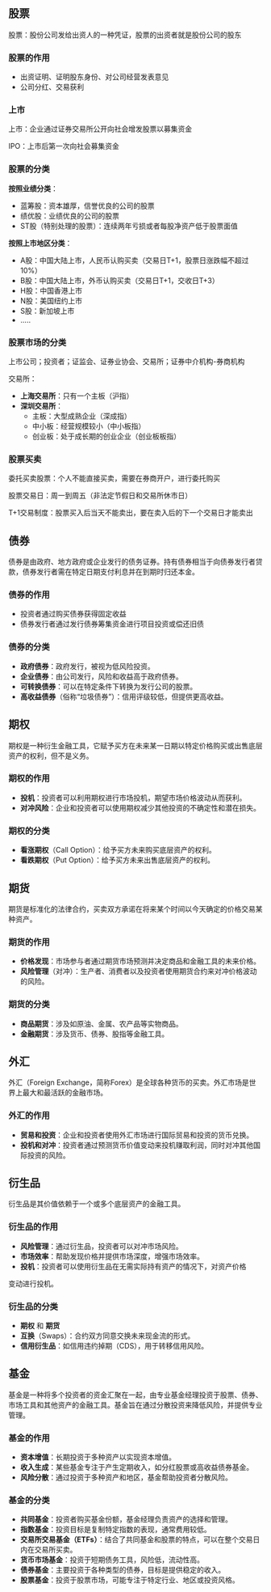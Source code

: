 ## 股票
股票：股份公司发给出资人的一种凭证，股票的出资者就是股份公司的股东

### 股票的作用

- 出资证明、证明股东身份、对公司经营发表意见
- 公司分红、交易获利

### 上市
上市：企业通过证券交易所公开向社会增发股票以募集资金

IPO：上市后第一次向社会募集资金

### 股票的分类

**按照业绩分类**：

- 蓝筹股：资本雄厚，信誉优良的公司的股票
- 绩优股：业绩优良的公司的股票
- ST股（特别处理的股票）：连续两年亏损或者每股净资产低于股票面值

**按照上市地区分类**：

- A股：中国大陆上市，人民币认购买卖（交易日T+1，股票日涨跌幅不超过10%）
- B股：中国大陆上市，外币认购买卖（交易日T+1，交收日T+3）
- H股：中国香港上市
- N股：美国纽约上市
- S股：新加坡上市
- .....

### 股票市场的分类
上市公司；投资者；证监会、证券业协会、交易所；证券中介机构-券商机构

交易所：

- **上海交易所**：只有一个主板（沪指）
- **深圳交易所**：
	- 主板：大型成熟企业（深成指）
	- 中小板：经营规模较小（中小板指）
	- 创业板：处于成长期的创业企业（创业板板指）

### 股票买卖
委托买卖股票：个人不能直接买卖，需要在券商开户，进行委托购买

股票交易日：周一到周五（非法定节假日和交易所休市日）

T+1交易制度：股票买入后当天不能卖出，要在卖入后的下一个交易日才能卖出

## 债券
债券是由政府、地方政府或企业发行的债务证券。持有债券相当于向债券发行者贷款，债券发行者需在特定日期支付利息并在到期时归还本金。

### 债券的作用

- 投资者通过购买债券获得固定收益
- 债券发行者通过发行债券筹集资金进行项目投资或偿还旧债

### 债券的分类

- **政府债券**：政府发行，被视为低风险投资。
- **企业债券**：由公司发行，风险和收益高于政府债券。
- **可转换债券**：可以在特定条件下转换为发行公司的股票。
- **高收益债券**（俗称“垃圾债券”）：信用评级较低，但提供更高收益。

## 期权
期权是一种衍生金融工具，它赋予买方在未来某一日期以特定价格购买或出售底层资产的权利，但不是义务。

### 期权的作用

- **投机**：投资者可以利用期权进行市场投机，期望市场价格波动从而获利。
- **对冲风险**：企业和投资者可以使用期权减少其他投资的不确定性和潜在损失。

### 期权的分类

- **看涨期权**（Call Option）：给予买方未来购买底层资产的权利。
- **看跌期权**（Put Option）：给予买方未来出售底层资产的权利。

## 期货
期货是标准化的法律合约，买卖双方承诺在将来某个时间以今天确定的价格交易某种资产。

### 期货的作用

- **价格发现**：市场参与者通过期货市场预测并决定商品和金融工具的未来价格。
- **风险管理**（对冲）：生产者、消费者以及投资者使用期货合约来对冲价格波动的风险。

### 期货的分类

- **商品期货**：涉及如原油、金属、农产品等实物商品。
- **金融期货**：涉及货币、债券、股指等金融工具。

## 外汇
外汇（Foreign Exchange，简称Forex）是全球各种货币的买卖。外汇市场是世界上最大和最活跃的金融市场。

### 外汇的作用

- **贸易和投资**：企业和投资者使用外汇市场进行国际贸易和投资的货币兑换。
- **投机和对冲**：投资者通过预测货币价值变动来投机赚取利润，同时对冲其他国际投资的风险。

## 衍生品
衍生品是其价值依赖于一个或多个底层资产的金融工具。

### 衍生品的作用

- **风险管理**：通过衍生品，投资者可以对冲市场风险。
- **市场效率**：帮助发现价格并提供市场深度，增强市场效率。
- **投机**：投资者可以使用衍生品在无需实际持有资产的情况下，对资产价格

变动进行投机。

### 衍生品的分类

- **期权** 和 **期货**
- **互换**（Swaps）：合约双方同意交换未来现金流的形式。
- **信用衍生品**：如信用违约掉期（CDS），用于转移信用风险。


## 基金
基金是一种将多个投资者的资金汇聚在一起，由专业基金经理投资于股票、债券、市场工具和其他资产的金融工具。基金旨在通过分散投资来降低风险，并提供专业管理。

### 基金的作用

- **资本增值**：长期投资于多种资产以实现资本增值。
- **收入生成**：某些基金专注于产生定期收入，如分红股票或高收益债券基金。
- **风险分散**：通过投资于多种资产和地区，基金帮助投资者分散风险。

### 基金的分类

- **共同基金**：投资者购买基金份额，基金经理负责资产的选择和管理。
- **指数基金**：投资目标是复制特定指数的表现，通常费用较低。
- **交易所交易基金（ETFs）**：结合了共同基金和股票的特点，可以在整个交易日内在交易所买卖。
- **货币市场基金**：投资于短期债务工具，风险低，流动性高。
- **债券基金**：主要投资于各种类型的债券，目标是提供稳定的收入。
- **股票基金**：投资于股票市场，可能专注于特定行业、地区或投资风格。


